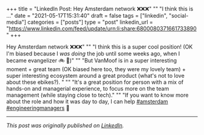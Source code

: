 +++
title = "LinkedIn Post: Hey Amsterdam network ❌❌❌" "" "I think this is ..."
date = "2021-05-17T15:31:40"
draft = false
tags = ["linkedin", "social-media"]
categories = ["posts"]
type = "post"
linkedin_url = "https://www.linkedin.com/feed/update/urn:li:share:6800080371661733890"
+++

Hey Amsterdam network ❌❌❌"
""
"I think this is a super cool position! (OK I'm biased because I _was doing_ the job until some weeks ago, when I became evangelizer 🚲 🤣)"
""
"But VanMoof is in a super interesting moment + great team (OK biased here too, they were my lovely team) + super interesting ecosystem around a great product (what's not to love about these ebikes?). "
""
"It's a great position for person with a mix of hands-on and managerial experience, to focus more on the team management (while staying close to tech)."
""
"If you want to know more about the role and how it was day to day, I can help [#amsterdam](https://www.linkedin.com/feed/hashtag/amsterdam) [#engineeringmanagers](https://www.linkedin.com/feed/hashtag/engineeringmanagers) 👀

---

*This post was originally published on [LinkedIn](https://www.linkedin.com/in/adrianmoreno/recent-activity/all/).*